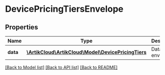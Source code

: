 # DevicePricingTiersEnvelope

## Properties
Name | Type | Description | Notes
------------ | ------------- | ------------- | -------------
**data** | [**\ArtikCloud\ArtikCloud\Model\DevicePricingTiers**](DevicePricingTiers.md) | Data envelope | [optional] 

[[Back to Model list]](../README.md#documentation-for-models) [[Back to API list]](../README.md#documentation-for-api-endpoints) [[Back to README]](../README.md)


